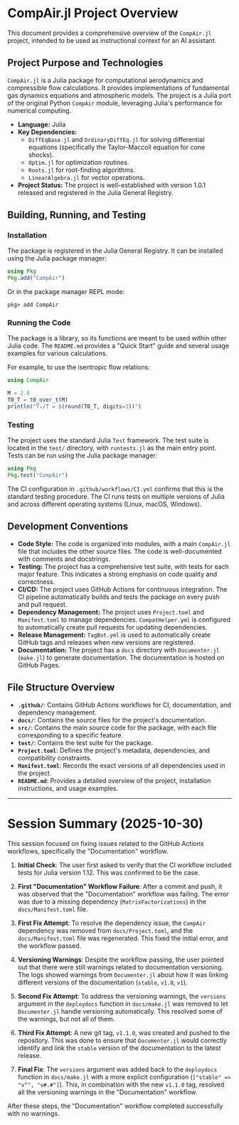 # CompAir.jl Project Overview

This document provides a comprehensive overview of the `CompAir.jl` project, intended to be used as instructional context for an AI assistant.

## Project Purpose and Technologies

`CompAir.jl` is a Julia package for computational aerodynamics and compressible flow calculations. It provides implementations of fundamental gas dynamics equations and atmospheric models. The project is a Julia port of the original Python `CompAir` module, leveraging Julia's performance for numerical computing.

- **Language:** Julia
- **Key Dependencies:**
    - `DiffEqBase.jl` and `OrdinaryDiffEq.jl` for solving differential equations (specifically the Taylor-Maccoll equation for cone shocks).
    - `Optim.jl` for optimization routines.
    - `Roots.jl` for root-finding algorithms.
    - `LinearAlgebra.jl` for vector operations.
- **Project Status:** The project is well-established with version 1.0.1 released and registered in the Julia General Registry.

## Building, Running, and Testing

### Installation

The package is registered in the Julia General Registry. It can be installed using the Julia package manager:

```julia
using Pkg
Pkg.add("CompAir")
```

Or in the package manager REPL mode:

```
pkg> add CompAir
```

### Running the Code

The package is a library, so its functions are meant to be used within other Julia code. The `README.md` provides a "Quick Start" guide and several usage examples for various calculations.

For example, to use the isentropic flow relations:

```julia
using CompAir

M = 2.0
T0_T = t0_over_t(M)
println("T₀/T = $(round(T0_T, digits=3))")
```

### Testing

The project uses the standard Julia `Test` framework. The test suite is located in the `test/` directory, with `runtests.jl` as the main entry point. Tests can be run using the Julia package manager:

```julia
using Pkg
Pkg.test("CompAir")
```

The CI configuration in `.github/workflows/CI.yml` confirms that this is the standard testing procedure. The CI runs tests on multiple versions of Julia and across different operating systems (Linux, macOS, Windows).

## Development Conventions

- **Code Style:** The code is organized into modules, with a main `CompAir.jl` file that includes the other source files. The code is well-documented with comments and docstrings.
- **Testing:** The project has a comprehensive test suite, with tests for each major feature. This indicates a strong emphasis on code quality and correctness.
- **CI/CD:** The project uses GitHub Actions for continuous integration. The CI pipeline automatically builds and tests the package on every push and pull request.
- **Dependency Management:** The project uses `Project.toml` and `Manifest.toml` to manage dependencies. `CompatHelper.yml` is configured to automatically create pull requests for updating dependencies.
- **Release Management:** `TagBot.yml` is used to automatically create GitHub tags and releases when new versions are registered.
- **Documentation:** The project has a `docs` directory with `Documenter.jl` (`make.jl`) to generate documentation. The documentation is hosted on GitHub Pages.

## File Structure Overview

- **`.github/`**: Contains GitHub Actions workflows for CI, documentation, and dependency management.
- **`docs/`**: Contains the source files for the project's documentation.
- **`src/`**: Contains the main source code for the package, with each file corresponding to a specific feature.
- **`test/`**: Contains the test suite for the package.
- **`Project.toml`**: Defines the project's metadata, dependencies, and compatibility constraints.
- **`Manifest.toml`**: Records the exact versions of all dependencies used in the project.
- **`README.md`**: Provides a detailed overview of the project, installation instructions, and usage examples.

---

# Session Summary (2025-10-30)

This session focused on fixing issues related to the GitHub Actions workflows, specifically the "Documentation" workflow.

1.  **Initial Check**: The user first asked to verify that the CI workflow included tests for Julia version 1.12. This was confirmed to be the case.

2.  **First "Documentation" Workflow Failure**: After a commit and push, it was observed that the "Documentation" workflow was failing. The error was due to a missing dependency (`MatrixFactorizations`) in the `docs/Manifest.toml` file.

3.  **First Fix Attempt**: To resolve the dependency issue, the `CompAir` dependency was removed from `docs/Project.toml`, and the `docs/Manifest.toml` file was regenerated. This fixed the initial error, and the workflow passed.

4.  **Versioning Warnings**: Despite the workflow passing, the user pointed out that there were still warnings related to documentation versioning. The logs showed warnings from `Documenter.jl` about how it was linking different versions of the documentation (`stable`, `v1.0`, `v1`).

5.  **Second Fix Attempt**: To address the versioning warnings, the `versions` argument in the `deploydocs` function in `docs/make.jl` was removed to let `Documenter.jl` handle versioning automatically. This resolved some of the warnings, but not all of them.

6.  **Third Fix Attempt**: A new git tag, `v1.1.0`, was created and pushed to the repository. This was done to ensure that `Documenter.jl` would correctly identify and link the `stable` version of the documentation to the latest release.

7.  **Final Fix**: The `versions` argument was added back to the `deploydocs` function in `docs/make.jl` with a more explicit configuration (`["stable" => "v^", "v#.#"]`). This, in combination with the new `v1.1.0` tag, resolved all the versioning warnings in the "Documentation" workflow.

After these steps, the "Documentation" workflow completed successfully with no warnings.